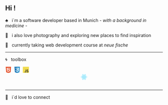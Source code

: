 ## Hi !


:clubs: &nbsp; i`m a software developer based in Munich *- with a background in medicine -* 

:flower_playing_cards: &nbsp; i also love photography and exploring new places to find inspiration 

:8ball: &nbsp; currently taking web development course at *neue fische*

---

:cyclone: &nbsp; toolbox 

<img  src="https://raw.githubusercontent.com/devicons/devicon/1119b9f84c0290e0f0b38982099a2bd027a48bf1/icons/html5/html5-plain.svg" alt="HTML5" width="20" height="20"/> &nbsp;<img  src="https://raw.githubusercontent.com/devicons/devicon/1119b9f84c0290e0f0b38982099a2bd027a48bf1/icons/css3/css3-original.svg" alt="CSS3" width="20" height="20"/> &nbsp;<img  src="https://raw.githubusercontent.com/devicons/devicon/1119b9f84c0290e0f0b38982099a2bd027a48bf1/icons/javascript/javascript-original.svg" alt="JavaScript" width="20" height="20"/> &nbsp;<img  src="https://raw.githubusercontent.com/devicons/devicon/1119b9f84c0290e0f0b38982099a2bd027a48bf1/icons/react/react-original.svg" alt="ReactJS" width="20" height="20" style="margin:0 auto; display:block;"/> &nbsp;

 ---


:shell: &nbsp; i`d love to connect


